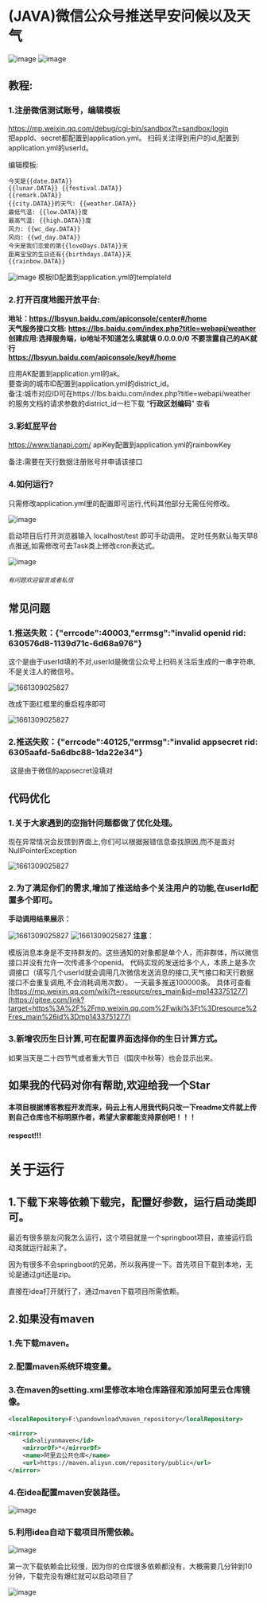 
# (JAVA)微信公众号推送早安问候以及天气

![image](src/main/resources/img/1.png)
![image](src/main/resources/img/9.jpg)

## 教程: <br />

### **1.注册微信测试账号，编辑模板**

https://mp.weixin.qq.com/debug/cgi-bin/sandbox?t=sandbox/login <br/>
把appId、secret都配置到application.yml。
扫码关注得到用户的id,配置到application.yml的userId。

编辑模板:

```
今天是{{date.DATA}}
{{lunar.DATA}} {{festival.DATA}}
{{remark.DATA}}
{{city.DATA}}的天气: {{weather.DATA}}
最低气温: {{low.DATA}}度
最高气温: {{high.DATA}}度
风力: {{wc_day.DATA}}
风向: {{wd_day.DATA}}
今天是我们恋爱的第{{loveDays.DATA}}天
距离宝宝的生日还有{{birthdays.DATA}}天
{{rainbow.DATA}}
```

![image](src/main/resources/img/10.png)
模板ID配置到application.yml的templateId

### **2.打开百度地图开放平台:**

**地址：https://lbsyun.baidu.com/apiconsole/center#/home** <br/>
**天气服务接口文档:** **https://lbs.baidu.com/index.php?title=webapi/weather**  <br/>
**创建应用:选择服务端，ip地址不知道怎么填就填   0.0.0.0/0 不要泄露自己的AK就行**  <br/>
**https://lbsyun.baidu.com/apiconsole/key#/home**

应用AK配置到application.yml的ak。<br/>
要查询的城市ID配置到application.yml的district_id。<br/>
备注:城市对应ID可在https://lbs.baidu.com/index.php?title=webapi/weather 的服务文档的请求参数的district_id一栏下载 “**行政区划编码**” 查看 <br/>

### **3.彩虹屁平台**

https://www.tianapi.com/
apiKey配置到application.yml的rainbowKey

备注:需要在天行数据注册账号并申请该接口

### **4.如何运行?**

只需修改application.yml里的配置即可运行,代码其他部分无需任何修改。

![image](src/main/resources/img/2.png)

启动项目后打开浏览器输入  localhost/test  即可手动调用。
定时任务默认每天早8点推送,如需修改可去Task类上修改cron表达式。

![image](src/main/resources/img/3.png)

###### `有问题欢迎留言或者私信`

## 常见问题



### **1.推送失败：{"errcode":40003,"errmsg":"invalid openid rid: 630576d8-1139d71c-6d68a976"}**

这个是由于userId填的不对,userId是微信公众号上扫码关注后生成的一串字符串,不是关注人的微信号。

![1661309025827](src/main/resources/img/7.png) 

改成下面红框里的重启程序即可

 ![1661309025827](src/main/resources/img/8.png)

### **2.推送失败：{"errcode":40125,"errmsg":"invalid appsecret rid: 6305aafd-5a6dbc88-1da22e34"}**

​    这是由于微信的appsecret没填对

## 代码优化

### **1.关于大家遇到的空指针问题都做了优化处理**。

现在异常情况会反馈到界面上,你们可以根据报错信息查找原因,而不是面对NullPointerException

![1661309025827](src/main/resources/img/4.png)

### 2.为了满足你们的需求,增加了推送给多个关注用户的功能,在userId配置多个即可。

**手动调用结果展示：**

![1661309025827](src/main/resources/img/5.png)
![1661309025827](src/main/resources/img/6.png)
**注意**：

模版消息本身是不支持群发的。这些通知的对象都是单个人，而非群体，所以微信接口并没有允许一次传递多个openid。
代码实现的发送给多个人，本质上是多次调接口（填写几个userId就会调用几次微信发送消息的接口,天气接口和天行数据接口不会重复调用,不会消耗调用次数）。
一天最多推送100000条。
具体可查看 [https://mp.weixin.qq.com/wiki?t=resource/res_main&id=mp1433751277](https://gitee.com/link?target=https%3A%2F%2Fmp.weixin.qq.com%2Fwiki%3Ft%3Dresource%2Fres_main%26id%3Dmp1433751277)

### 3.新增农历生日计算,可在配置界面选择你的生日计算方式。

如果当天是二十四节气或者重大节日（国庆中秋等）也会显示出来。

## 如果我的代码对你有帮助,欢迎给我一个Star

#### 本项目根据博客教程开发而来，码云上有人用我代码只改一下readme文件就上传到自己仓库也不标明原作者，希望大家都能支持原创吧！！！

#### respect!!!

# 关于运行

## 1.下载下来等依赖下载完，配置好参数，运行启动类即可。

最近有很多朋友问我怎么运行，这个项目就是一个springboot项目，直接运行启动类就运行起来了。

因为有很多不会springboot的兄弟，所以我再提一下。首先项目下载到本地，无论是通过git还是zip。

直接在idea打开就行了，通过maven下载项目所需依赖。

## 2.如果没有maven

### 1.先下载maven。

### 2.配置maven系统环境变量。

### 3.在maven的setting.xml里修改本地仓库路径和添加阿里云仓库镜像。

```xml
<localRepository>F:\pandownload\maven_repository</localRepository>
```

```xml
<mirror>  
    <id>aliyunmaven</id>   
    <mirrorOf>*</mirrorOf>  
    <name>阿里云公共仓库</name>    
    <url>https://maven.aliyun.com/repository/public</url>
</mirror>
```

### 4.在idea配置maven安装路径。

![image](src/main/resources/img/11.png)

### 5.利用idea自动下载项目所需依赖。

![image](src/main/resources/img/12.png)

第一次下载依赖会比较慢，因为你的仓库很多依赖都没有，大概需要几分钟到10分钟，下载完没有爆红就可以启动项目了

![image](src/main/resources/img/13.png)